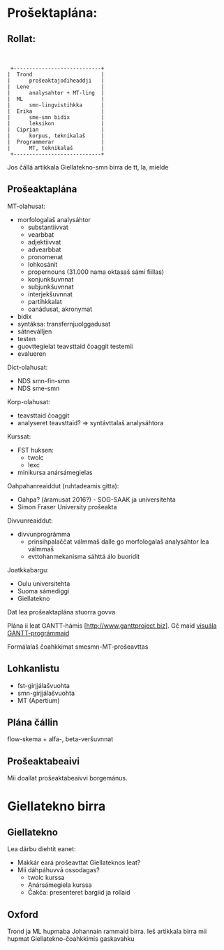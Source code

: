 # Prošektaplána:

## Rollat:

 
```
 +----------------------------+
|  Trond                      |
|      prošeaktajođiheaddji   |
|  Lene                       |
|      analysahtor + MT-ling  |
|  ML                         |
|      smn-lingvistihkka      |
|  Erika                      |
|      sme-smn bidix          |
|      leksikon               |
|  Ciprian                    |
|      korpus, teknikalaš     |
|  Programmerar               |
|      MT, teknikalaš         |
 +----------------------------+
```

Jos čállá artikkala Giellatekno-smn birra de tt, la, mielde

## Prošeaktaplána

MT-olahusat:
* morfologalaš analysáhtor
    - substantiivvat
    - vearbbat
    - adjektiivvat
    - advearbbat
    - pronomenat
    - lohkosánit
    - propernouns (31.000 nama oktasaš sámi fiillas)
    - konjunkšuvnnat
    - subjunkšuvnnat
    - interjekšuvnnat
    - partihkkalat
    - oanádusat, akronymat
* bidix
* syntáksa: transfernjuolggadusat
* sátneválljen
* testen
* guovttegielat teavsttaid čoaggit testemii
* evalueren

Dict-olahusat:
* NDS smn-fin-smn
* NDS sme-smn

Korp-olahusat:
* teavsttaid čoaggit
* analyseret teavsttaid? => syntávttalaš analysáhtora

Kurssat:
* FST huksen:
    - twolc
    - lexc
* minikursa anársámegielas

Oahpahanreaiddut (ruhtadeamis gitta):
* Oahpa? (áramusat 2016?) - SOG-SAAK ja universitehta
* Simon Fraser University prošeakta

Divvunreaiddut:
* divvunprográmma
    - prinsihpalaččat válmmaš dalle go morfologalaš analysáhtor lea válmmaš
    - evttohanmekanisma sáhttá álo buoridit

Joatkkabargu:
* Oulu universitehta
* Suoma sámediggi
* Giellatekno

Dat lea prošeaktaplána stuorra govva


Plána ii leat GANTT-hámis [http://www.ganttproject.biz].
Gč maid [visuála GANTT-prográmmaid](https://en.wikipedia.org/wiki/Comparison_of_project_management_software)

Formálalaš čoahkkimat smesmn-MT-prošeavttas

## Lohkanlistu
* fst-girjjálašvuohta
* smn-girjjálašvuohta
* MT (Apertium)

## Plána čállin

flow-skema + alfa-, beta-veršuvnnat

## Prošeaktabeaivi

Mii doallat prošeaktabeaivvi borgemánus.

# Giellatekno birra

## Giellatekno

Lea dárbu diehtit eanet:
* Makkár eará prošeavttat Giellateknos leat?
* Mii dáhpáhuvvá ossodagas?
    - twolc kurssa
    - Anársámegiela kurssa
    - Čakča: presenteret bargiid ja rollaid

## Oxford

Trond ja ML hupmaba Johannain rammaid birra. Ieš artikkala birra
mii hupmat Giellatekno-čoahkkimis gaskavahku
